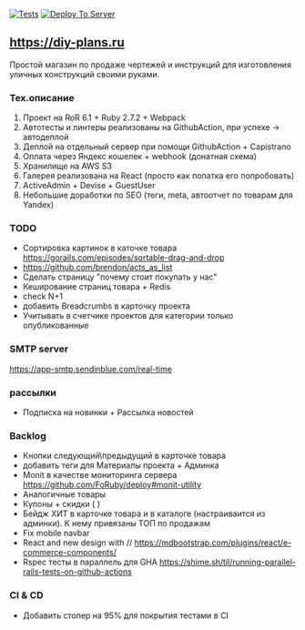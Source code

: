 [![Tests](https://github.com/sasha370/project_store/actions/workflows/ci.yml/badge.svg)](https://github.com/sasha370/project_store/actions/workflows/ci.yml) [![Deploy To Server](https://github.com/sasha370/project_store/actions/workflows/deploy.yml/badge.svg)](https://github.com/sasha370/project_store/actions/workflows/deploy.yml)

## https://diy-plans.ru

Простой магазин по продаже чертежей и инструкций для изготовления уличных конструкций своими руками.

### Тех.описание
1) Проект на RoR 6.1 + Ruby 2.7.2 + Webpack
2) Автотесты и линтеры реализованы на GithubAction, при успехе -> автодеплой
3) Деплой на отдельный сервер при помощи GithubAction + Capistrano
4) Оплата через Яндекс кошелек + webhook (донатная схема)
5) Хранилище на AWS S3
6) Галерея реализована на React (просто как попатка его попробовать)
7) ActiveAdmin + Devise + GuestUser
8) Небольшие доработки по SEO (теги, meta, автоотчет по товарам для Yandex)


### TODO
- Сортировка картинок в каточке товара  https://gorails.com/episodes/sortable-drag-and-drop
- https://github.com/brendon/acts_as_list
- Сделать страницу "почему стоит покупать у нас"
- Кеширование страниц товара + Redis
- check N+1
- добавить Breadcrumbs  в карточку проекта
- Учитывать в счетчике проектов для категории только опубликованные 

### SMTP server
https://app-smtp.sendinblue.com/real-time

### рассылки
- Подписка на новинки + Рассылка новостей

### Backlog
- Кнопки следующий\предыдущий в карточке товара
- добавить теги для Материалы проекта + Админка
- Monit  в качестве мониторинга сервера https://github.com/FoRuby/deploy#monit-utility
- Аналогичные товары
- Купоны + скидки ( )
- Бейдж ХИТ в карточке товара и в каталоге (настраиваится из админки). К нему привязаны ТОП по продажам
- Fix mobile navbar
- React and new design with //  https://mdbootstrap.com/plugins/react/e-commerce-components/
- Rspec тесты в параллель для GHA https://shime.sh/til/running-parallel-rails-tests-on-github-actions


### CI & CD
 - Добавить стопер на 95% для покрытия тестами в CI
